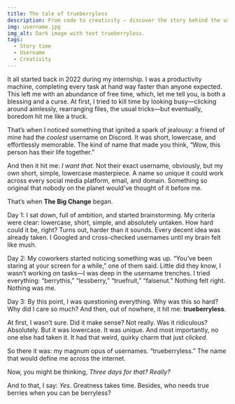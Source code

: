```yaml
---
title: The tale of trueberryless 
description: From code to creativity — discover the story behind the username and more.
img: username.jpg
img_alt: Dark image with text trueberryless.
tags:
  - Story time
  - Username
  - Creativity
---
```


It all started back in 2022 during my internship. I was a productivity machine, completing every task at hand way faster than anyone expected. This left me with an abundance of free time, which, let me tell you, is both a blessing and a curse. At first, I tried to kill time by looking busy—clicking around aimlessly, rearranging files, the usual tricks—but eventually, boredom hit me like a truck.

That’s when I noticed something that ignited a spark of jealousy: a friend of mine had the _coolest_ username on Discord. It was short, lowercase, and effortlessly memorable. The kind of name that made you think, “Wow, this person has their life together.”

And then it hit me: _I want that_. Not their exact username, obviously, but my own short, simple, lowercase masterpiece. A name so unique it could work across every social media platform, email, and domain. Something so original that nobody on the planet would’ve thought of it before me.

That’s when **The Big Change** began.

Day 1: I sat down, full of ambition, and started brainstorming. My criteria were clear: lowercase, short, simple, and absolutely untaken. How hard could it be, right? Turns out, harder than it sounds. Every decent idea was already taken. I Googled and cross-checked usernames until my brain felt like mush.

Day 2: My coworkers started noticing something was up. “You’ve been staring at your screen for a while,” one of them said. Little did they know, I wasn’t working on tasks—I was deep in the username trenches. I tried everything: “berrythis,” “lessberry,” “truefruit,” “falsenut.” Nothing felt right. Nothing was me.

Day 3: By this point, I was questioning everything. Why was this so hard? Why did I care so much? And then, out of nowhere, it hit me: **trueberryless**.

At first, I wasn’t sure. Did it make sense? Not really. Was it ridiculous? Absolutely. But it was lowercase. It was unique. And most importantly, no one else had taken it. It had that weird, quirky charm that just _clicked_.

So there it was: my magnum opus of usernames. “trueberryless.” The name that would define me across the internet.

Now, you might be thinking, _Three days for that? Really?_

And to that, I say: _Yes_. Greatness takes time. Besides, who needs true berries when you can be berryless?

